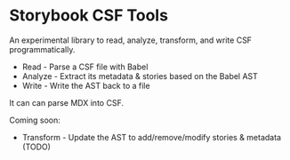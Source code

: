 # Storybook CSF Tools

An experimental library to read, analyze, transform, and write CSF programmatically.

- Read - Parse a CSF file with Babel
- Analyze - Extract its metadata & stories based on the Babel AST
- Write - Write the AST back to a file

It can can parse MDX into CSF.

Coming soon:

- Transform - Update the AST to add/remove/modify stories & metadata (TODO)
